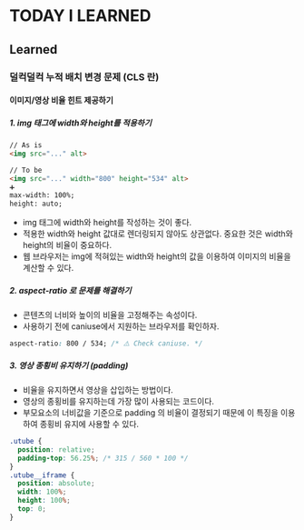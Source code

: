 # TODAY I LEARNED

## Learned

### 덜컥덜컥 누적 배치 변경 문제 (CLS 란)

#### 이미지/영상 비율 힌트 제공하기

##### 1. img 태그에 width와 height를 적용하기

```html
// As is
<img src="..." alt>

// To be
<img src="..." width="800" height="534" alt>
➕
max-width: 100%;
height: auto;
```

- img 태그에 width와 height를 작성하는 것이 좋다.
- 적용한 width와 height 값대로 렌더링되지 않아도 상관없다. 중요한 것은 width와 height의 비율이 중요하다.
- 웹 브라우저는 img에 적혀있는 width와 height의 값을 이용하여 이미지의 비율을 계산할 수 있다.

##### 2. aspect-ratio 로 문제를 해결하기

- 콘텐츠의 너비와 높이의 비율을 고정해주는 속성이다.
- 사용하기 전에 caniuse에서 지원하는 브라우저를 확인하자.

```css
aspect-ratio: 800 / 534; /* ⚠️ Check caniuse. */
```

##### 3. 영상 종횡비 유지하기 (padding)

- 비율을 유지하면서 영상을 삽입하는 방법이다.
- 영상의 종횡비를 유지하는데 가장 많이 사용되는 코드이다.
- 부모요소의 너비값을 기준으로 padding 의 비율이 결정되기 때문에 이 특징을 이용하여 종횡비 유지에 사용할 수 있다.

```css
.utube {
  position: relative;
  padding-top: 56.25%; /* 315 / 560 * 100 */
}
.utube__iframe {
  position: absolute;
  width: 100%;
  height: 100%;
  top: 0;
}
```

